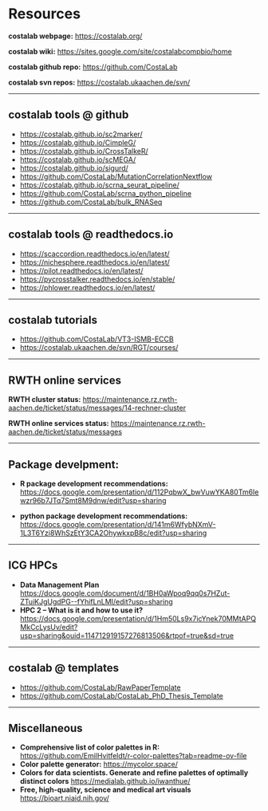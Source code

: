 # Resources

**costalab webpage:**
https://costalab.org/

**costalab wiki:**
https://sites.google.com/site/costalabcompbio/home

**costalab github repo:**
https://github.com/CostaLab

**costalab svn repos:**
https://costalab.ukaachen.de/svn/

---

## costalab tools @ github

- https://costalab.github.io/sc2marker/
- https://costalab.github.io/CimpleG/
- https://costalab.github.io/CrossTalkeR/
- https://costalab.github.io/scMEGA/
- https://costalab.github.io/sigurd/
- https://github.com/CostaLab/MutationCorrelationNextflow
- https://costalab.github.io/scrna_seurat_pipeline/
- https://github.com/CostaLab/scrna_python_pipeline
- https://github.com/CostaLab/bulk_RNASeq

---

## costalab tools @ readthedocs.io

- https://scaccordion.readthedocs.io/en/latest/
- https://nichesphere.readthedocs.io/en/latest/
- https://pilot.readthedocs.io/en/latest/
- https://pycrosstalker.readthedocs.io/en/stable/
- https://phlower.readthedocs.io/en/latest/

---

## costalab tutorials
- https://github.com/CostaLab/VT3-ISMB-ECCB
- https://costalab.ukaachen.de/svn/RGT/courses/

---

## RWTH online services

**RWTH cluster status:**
https://maintenance.rz.rwth-aachen.de/ticket/status/messages/14-rechner-cluster

**RWTH online services status:**
https://maintenance.rz.rwth-aachen.de/ticket/status/messages

---

## Package develpment:

- **R package development recommendations:**
https://docs.google.com/presentation/d/112PqbwX_bwVuwYKA80Tm6Iewzr96b7JTq7Smt8M9dnw/edit?usp=sharing

- **python package development recommendations:**
https://docs.google.com/presentation/d/141m6WfybNXmV-1L3T6Yzi8WhSzEtY3CA2OhywkxpB8c/edit?usp=sharing

---

## ICG HPCs

- **Data Management Plan**
https://docs.google.com/document/d/1BH0aWpoq9qq0s7HZut-ZTuiKJgUgdPG--fYhifLnLMI/edit?usp=sharing
- **HPC 2 – What is it and how to use it?**
https://docs.google.com/presentation/d/1Hm50Ls9x7icYnek70MMtAPQMkCcLysUv/edit?usp=sharing&ouid=114712919157276813506&rtpof=true&sd=true

---

## costalab @ templates 

- https://github.com/CostaLab/RawPaperTemplate
- https://github.com/CostaLab/CostaLab_PhD_Thesis_Template

---

## Miscellaneous

- **Comprehensive list of color palettes in R:**
https://github.com/EmilHvitfeldt/r-color-palettes?tab=readme-ov-file
- **Color palette generator:**
https://mycolor.space/
- **Colors for data scientists. Generate and refine palettes of optimally distinct colors**
https://medialab.github.io/iwanthue/
- **Free, high-quality, science and medical art visuals**
https://bioart.niaid.nih.gov/

